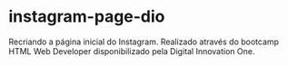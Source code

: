 # instagram-page-dio
Recriando a página inicial do Instagram.
Realizado através do bootcamp HTML Web Developer disponibilizado pela Digital Innovation One.
